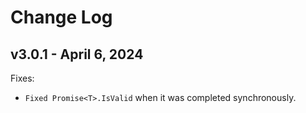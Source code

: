 # Change Log

## v3.0.1 - April 6, 2024

Fixes:

- `Fixed Promise<T>.IsValid` when it was completed synchronously.